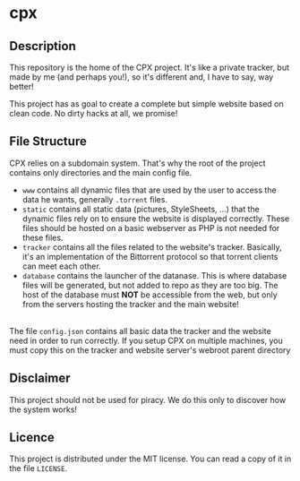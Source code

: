 # cpx
## Description
This repository is the home of the CPX project. It's like a private tracker, but made by me (and perhaps you!), so it's different and, I have to say, way better!<br />
  
This project has as goal to create a complete but simple website based on clean code. No dirty hacks at all, we promise!

## File Structure
CPX relies on a subdomain system. That's why the root of the project contains only directories and the main config file.<br />
 * <code>www</code> contains all dynamic files that are used by the user to access the data he wants, generally <code>.torrent</code> files.
 * <code>static</code> contains all static data (pictures, StyleSheets, ...) that the dynamic files rely on to ensure the website is displayed correctly. These files should be hosted on a basic webserver as PHP is not needed for these files.
 * <code>tracker</code> contains all the files related to the website's tracker. Basically, it's an implementation of the Bittorrent protocol so that torrent clients can meet each other.
 * <code>database</code> contains the launcher of the datanase. This is where database files will be generated, but not added to repo as they are too big. The host of the database must **NOT** be accessible from the web, but only from the servers hosting the tracker and the main website!
<br />
The file <code>config.json</code> contains all basic data the tracker and the website need in order to run correctly. If you setup CPX on multiple machines, you must copy this on the tracker and website server's webroot parent directory

## Disclaimer
This project should not be used for piracy. We do this only to discover how the system works!

## Licence
This project is distributed under the MIT license. You can read a copy of it in the file <code>LICENSE</code>.
